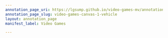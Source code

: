 ```yaml
---
annotation_page_uri: https://lgsump.github.io/video-games-mv/annotations/video-games-canvas-1-vehicle.json
annotation_page_slug: video-games-canvas-1-vehicle
layout: annotation_page
manifest_label: Video Games

---
```

